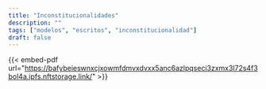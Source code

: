 ```yaml
---
title: "Inconstitucionalidades"
description: ""
tags: ["modelos", "escritos", "inconstitucionalidad"]
draft: false
---
```



{{< embed-pdf url="https://bafybeieswnxcjxowmfdmvxdvxx5anc6azlpqseci3zxmx3l72s4f3bol4a.ipfs.nftstorage.link/" >}}

